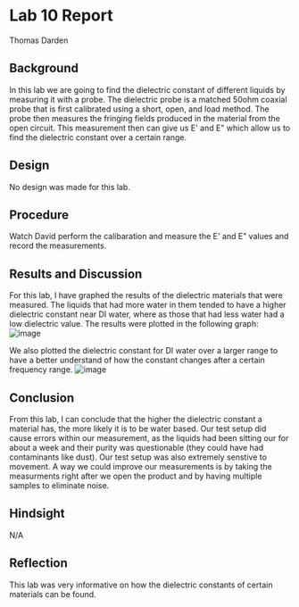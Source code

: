 # Lab 10 Report
Thomas Darden

## Background
In this lab we are going to find the dielectric constant of different liquids by measuring it with a probe. The dielectric probe is a matched 50ohm coaxial probe that is first calibrated using a short, open, and load method. The probe then measures the fringing fields produced in the material from the open circuit. This measurement then can give us E' and E" which allow us to find the dielectric constant over a certain range.

## Design
No design was made for this lab.

## Procedure
Watch David perform the calibaration and measure the E' and E" values and record the measurements.

## Results and Discussion
For this lab, I have graphed the results of the dielectric materials that were measured. The liquids that had more water in them tended to have a higher dielectric constant near DI water, where as those that had less water had a low dielectric value. The results were plotted in the following graph:
![image](https://github.com/CourseReps/ECEN452-Spring2016/blob/master/Students/td2016/Lab10/all_dielectric.png)<br>

We also plotted the dielectric constant for DI water over a larger range to have a better understand of how the constant changes after a certain frequency range. 
![image](https://github.com/CourseReps/ECEN452-Spring2016/blob/master/Students/td2016/Lab10/diwater.png)<br>



## Conclusion
From this lab, I can conclude that the higher the dielectric constant a material has, the more likely it is to be water based. Our test setup did cause errors within our measurement, as the liquids had been sitting our for about a week and their purity was questionable (they could have had contaminants like dust). Our test setup was also extremely senstive to movement. A way we could improve our measurements is by taking the measurments right after we open the product and by having multiple samples to eliminate noise.

## Hindsight
N/A

## Reflection
This lab was very informative on how the dielectric constants of certain materials can be found.
